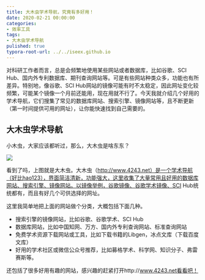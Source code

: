 ```yaml
---
title: 大木虫学术导航，究竟有多好用！
date: 2020-02-21 00:00:00
categories:
- 效率工具
tags:
- 大木虫学术导航
pulished: true
typora-root-url: ../../iseex.github.io
---
```


对科研工作者而言，总是会频繁地使用某些网站或者数据库，比如谷歌、SCI Hub、国内外专利数据库、期刊查询网站等。可是有些网站种类众多，功能也有所差异。特别地，像谷歌、SCI Hub网站的镜像可能有时不太稳定，因此网址变化较频繁，可能某个镜像一个月前还能用，现在用就不行了。今天我就介绍几个好用的学术导航，它们搜集了常见的数据库网站、搜索引擎、镜像网站等，且不断更新（第一时间提供可用的网址），让你能快速找到自己需要的。

## 大木虫学术导航

小木虫，大家应该都听过，那么，大木虫是啥东东？

![](https://tva1.sinaimg.cn/large/0082zybply1gc4iwoz8vgj30u00hh0v3.jpg)


看到了吗，上图就是大木虫。大木虫（http://www.4243.net）是一个学术导航（好比hao123），界面简洁清新，功能强大，这里收集了大量常用且好用的数据库网站、搜索引擎、镜像网站。以镜像举例，谷歌镜像、谷歌学术镜像、SCI Hub统统都有，而且有好几个可供选择的网址。

这里我简单地把上面的网站做个分类，大概包括下面几种。

- 搜索引擎的镜像网站，比如谷歌、谷歌学术、SCI Hub
- 数据库网站，比如中国知网、万方、国内外专利查询网站、标准查询网站
- 免费学术资源下载网站或工具，比如下载书籍的Libgen，冰点文库（下载百度文库）
- 好用的学术社区或微信公众号推荐，比如募格学术、科学网、知识分子、弗雷赛斯等。

还包括了很多好用有趣的网站，感兴趣的赶紧打开http://www.4243.net看看吧！

